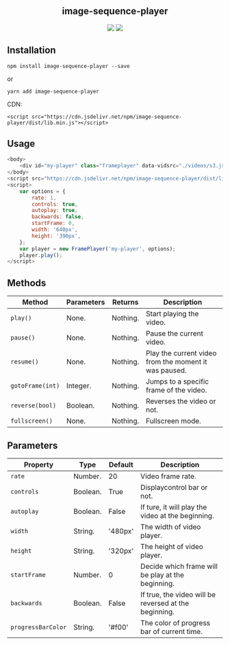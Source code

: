 <h2 align="center">
  image-sequence-player
</h2>

<p align="center">
  <a href="https://www.npmjs.com/package/image-sequence-player"><img src="https://img.shields.io/npm/v/image-sequence-player?style=flat-square"></a>
  <a href="https://www.npmjs.com/package/@skywatch/js"><img src="https://img.shields.io/npm/dm/image-sequence-player?style=flat-square"></a>
</p>

## Installation

```
npm install image-sequence-player --save
```

or

```
yarn add image-sequence-player
```

CDN:

```
<script src="https://cdn.jsdelivr.net/npm/image-sequence-player/dist/lib.min.js"></script>
```

## Usage

```javascript
<body>
    <div id="my-player" class="frameplayer" data-vidsrc="./videos/s3.json"></div>
</body>
<script src="https://cdn.jsdelivr.net/npm/image-sequence-player/dist/lib.min.js"></script>
<script>
    var options = {
        rate: 1,
        controls: true,
        autoplay: true,
        backwards: false,
        startFrame: 0,
        width: '640px',
        height: '390px',
    };
    var player = new FramePlayer('my-player', options);
    player.play();
</script>
```

## Methods

| Method           | Parameters | Returns  | Description                                           |
| ---------------- | ---------- | -------- | ----------------------------------------------------- |
| `play()`         | None.      | Nothing. | Start playing the video.                              |
| `pause()`        | None.      | Nothing. | Pause the current video.                              |
| `resume()`       | None.      | Nothing. | Play the current video from the moment it was paused. |
| `gotoFrame(int)` | Integer.   | Nothing. | Jumps to a specific frame of the video.               |
| `reverse(bool)`  | Boolean.   | Nothing. | Reverses the video or not.                            |
| `fullscreen()`   | None.      | Nothing. | Fullscreen mode.                                      |

## Parameters

| Property           | Type     | Default | Description                                           |
| ------------------ | -------- | ------- | ----------------------------------------------------- |
| `rate`             | Number.  | 20      | Video frame rate.                                     |
| `controls`         | Boolean. | True    | Displaycontrol bar or not.                            |
| `autoplay`         | Boolean. | False   | If ture, it will play the video at the beginning.     |
| `width`            | String.  | '480px' | The width of video player.                            |
| `height`           | String.  | '320px' | The height of video player.                           |
| `startFrame`       | Number.  | 0       | Decide which frame will be play at the beginning.     |
| `backwards`        | Boolean. | False   | If true, the video will be reversed at the beginning. |
| `progressBarColor` | String.  | '#f00'  | The color of progress bar of current time.            |
